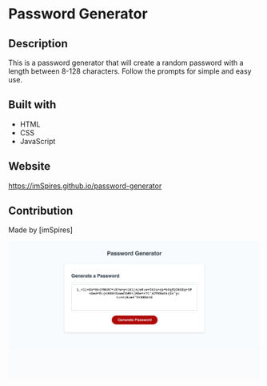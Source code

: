 # Password Generator 

## Description
This is a password generator that will create a random password with a length between 8-128 characters. Follow the prompts for simple and easy use.

## Built with
* HTML
* CSS
* JavaScript

## Website
https://imSpires.github.io/password-generator

## Contribution
Made by [imSpires]

![Sreenshot](assets/screenshot.png?raw=true)
